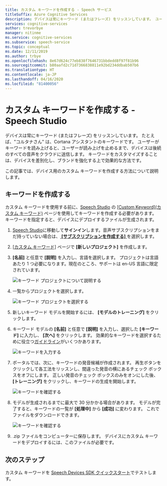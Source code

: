 ```yaml
---
title: カスタム キーワードを作成する - Speech サービス
titleSuffix: Azure Cognitive Services
description: デバイスは常にキーワード (またはフレーズ) をリッスンしています。 ユーザーがキーワードを読み上げると、ユーザーが読み上げを止めるまで、デバイスは後続のすべての音声をクラウドに送信します。 キーワードをカスタマイズすることは、デバイスを差別化し、ブランドを強化する上で効果的な方法です。
services: cognitive-services
author: trevorbye
manager: nitinme
ms.service: cognitive-services
ms.subservice: speech-service
ms.topic: conceptual
ms.date: 12/11/2019
ms.author: trbye
ms.openlocfilehash: 8e67d624c77eb838f7646731bbdedd8f97f81b96
ms.sourcegitcommit: b80aafd2c71d7366838811e92bd234ddbab507b6
ms.translationtype: HT
ms.contentlocale: ja-JP
ms.lasthandoff: 04/16/2020
ms.locfileid: "81400056"
---
```

# <a name="create-a-custom-keyword-using-speech-studio"></a>カスタム キーワードを作成する - Speech Studio

デバイスは常にキーワード (またはフレーズ) をリッスンしています。 たとえば、"コルタナさん" は、Cortana アシスタントのキーワードです。 ユーザーがキーワードを読み上げると、ユーザーが読み上げを止めるまで、デバイスは後続のすべての音声をクラウドに送信します。 キーワードをカスタマイズすることは、デバイスを差別化し、ブランドを強化する上で効果的な方法です。

この記事では、デバイス用のカスタム キーワードを作成する方法について説明します。

## <a name="create-your-keyword"></a>キーワードを作成する

カスタム キーワードを使用する前に、[Speech Studio](https://aka.ms/sdsdk-wakewordportal) の [[Custom Keyword]\(カスタム キーワード\)](https://aka.ms/sdsdk-speechportal) ページを使用してキーワードを作成する必要があります。 キーワードを指定すると、デバイスにデプロイするファイルが生成されます。

1. [Speech Studio](https://aka.ms/sdsdk-speechportal)に移動して**サインイン**します。音声サブスクリプションをまだ持っていない場合は、[ **[サブスクリプションを作成する]** ](https://go.microsoft.com/fwlink/?linkid=2086754) を選択します。

1. [[カスタム キーワード]](https://aka.ms/sdsdk-wakewordportal) ページで **[新しいプロジェクト]** を作成します。 

1. **[名前]** と任意で **[説明]** を入力し、言語を選択します。 プロジェクトは言語あたり 1 つ必要になります。現在のところ、サポートは en-US 言語に限定されています。

    ![キーワード プロジェクトについて説明する](media/custom-keyword/custom-kws-portal-new-project.png)

1. 一覧からプロジェクトを選択します。 

    ![キーワード プロジェクトを選択する](media/custom-keyword/custom-kws-portal-project-list.png)

1. 新しいキーワード モデルを開始するには、 **[モデルのトレーニング]** をクリックします。

1. キーワード モデルの **[名前]** と任意で **[説明]** を入力し、選択した **[キーワード]** に入力し、 **[次へ]** をクリックします。 効果的なキーワードを選択するために役立つ[ガイドライン](speech-devices-sdk-kws-guidelines.md#choose-an-effective-keyword)がいくつかあります。

    ![キーワードを入力する](media/custom-keyword/custom-kws-portal-new-model.png)

1. ポータルでは、次に、キーワードの発音候補が作成されます。 再生ボタンをクリックして各工法をリッスンし、間違った発音の横にあるチェック ボックスをオフにします。 正しい発音のチェック ボックスのみをオンにした後、 **[トレーニング]** をクリックし、キーワードの生成を開始します。 

    ![キーワードを確認する](media/custom-keyword/custom-kws-portal-choose-prons.png)

1. モデルが生成されるまでに最大で 30 分かかる場合があります。 モデルが完了すると、キーワードの一覧が **[処理中]** から **[成功]** に変わります。 これでファイルをダウンロードできます。

    ![キーワードを確認する](media/custom-keyword/custom-kws-portal-download-model.png)

1. .zip ファイルをコンピューターに保存します。 デバイスにカスタム キーワードをデプロイするには、このファイルが必要です。

## <a name="next-steps"></a>次のステップ

カスタム キーワードを [Speech Devices SDK クイックスタート](https://aka.ms/sdsdk-quickstart)でテストします。
